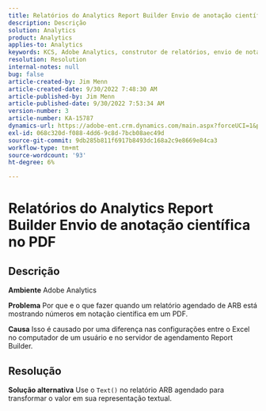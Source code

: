 ```yaml
---
title: Relatórios do Analytics Report Builder Envio de anotação científica no PDF
description: Descrição
solution: Analytics
product: Analytics
applies-to: Analytics
keywords: KCS, Adobe Analytics, construtor de relatórios, envio de notação científica, PDF, solução de problemas
resolution: Resolution
internal-notes: null
bug: false
article-created-by: Jim Menn
article-created-date: 9/30/2022 7:48:30 AM
article-published-by: Jim Menn
article-published-date: 9/30/2022 7:53:34 AM
version-number: 3
article-number: KA-15787
dynamics-url: https://adobe-ent.crm.dynamics.com/main.aspx?forceUCI=1&pagetype=entityrecord&etn=knowledgearticle&id=04646b45-9440-ed11-9db1-0022480866ad
exl-id: 068c320d-f088-4dd6-9c8d-7bcb08aec49d
source-git-commit: 9db285b811f6917b8493dc168a2c9e8669e84ca3
workflow-type: tm+mt
source-wordcount: '93'
ht-degree: 6%

---
```


# Relatórios do Analytics Report Builder Envio de anotação científica no PDF

## Descrição


<b>Ambiente</b>
Adobe Analytics

<b>Problema</b>
Por que e o que fazer quando um relatório agendado de ARB está mostrando números em notação científica em um PDF.

<b>Causa</b>
Isso é causado por uma diferença nas configurações entre o Excel no computador de um usuário e no servidor de agendamento Report Builder.


## Resolução


<b>Solução alternativa</b>
Use o `Text()` no relatório ARB agendado para transformar o valor em sua representação textual.
